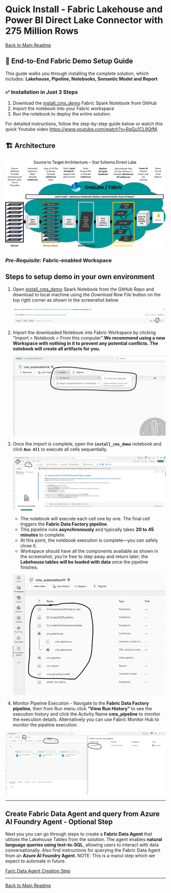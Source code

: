 # Quick Install - Fabric Lakehouse and Power BI Direct Lake Connector with 275 Million Rows

[Back to Main Readme](./Readme.md)

## 🚀 End-to-End Fabric Demo Setup Guide

This guide walks you through installing the complete solution, which includes: **Lakehouse, Pipeline, Notebooks, Semantic Model and Report**

### ✅ Installation in Just 3 Steps

1. Download the [install_cms_demo](./demoautomation/install_cms_demo.ipynb) Fabric Spark Notebook from GitHub  
2. Import the notebook into your Fabric workspace
3. Run the notebook to deploy the entire solution

For detailed instructions, follow the step-by-step guide below or watch this quick Youtube video https://www.youtube.com/watch?v=RgQu1CL9QfM.

## 🏗️ Architecture

![quickinstall](./Images/quickinstall.png)

### *Pre-Requisite*: Fabric-enabled Workspace

## Steps to setup demo in your own environment

1. Open [install_cms_demo](./demoautomation/install_cms_demo.ipynb) Spark Notebook from the GitHub Repo and download to local machine using the *Download Raw File* button on the top right corner as shown in the screenshot below

    ![install_cms_demo](./Images/downoad_install_notebook.jpg)

2. Import the downloaded Notebook into Fabric Workspace by clicking "Import > Notebook > From this computer".**We recommend using a new Workspace with nothing in it to prevent any potential conflicts. The notebook will create all artifacts for you.**

    ![Import Notebook](./Images/import_notebook.jpg)

3. Once the import is complete, open the **`install_cms_demo`** notebook and click **`Run All`** to execute all cells sequentially.

    ![Run Notebook](./Images/run_install_notebook.jpg)

   - The notebook will execute each cell one by one. The final cell triggers the **Fabric Data Factory pipeline**.
   - This pipeline runs **asynchronously** and typically takes **20 to 45 minutes** to complete.
   - At this point, the notebook execution is complete—you can safely close it.
   - Workspace should have all the components available as shown in the screenshot, you’re free to step away and return later; the **Lakehouse tables will be loaded with data** once the pipeline finishes.

    ![Installed Components](./Images/demo_components.jpg)

4. Monitor Pipeline Execution - Navigate to the **Fabric Data Factory pipeline**, then from Run menu click **“View Run History”** to see the execution history and click the Activity Name **cms_pipeline** to monitor the execution details. Alternatively you can use Fabric Monitor Hub to monitor the pipeline execution.

  ![Pipeline Run](./Images/monitor_pipeline_run.jpg)

***

## Create Fabric Data Agent and query from Azure AI Foundry Agent - Optional Step

Next you you can go through steps to create a **Fabric Data Agent** that utilizes the Lakehouse Tables from the solution. The agent enables **natural language queries using text-to-SQL**, allowing users to interact with data conversationally. Also find instructions for querying the Fabric Data Agent from an **Azure AI Foundry Agent**. NOTE: This is a manul step which we expect to automate in future.

[Faric Data Agent Creation Step](./docs/5-CreateAISkill.md) 

***

[Back to Main Readme](./Readme.md)